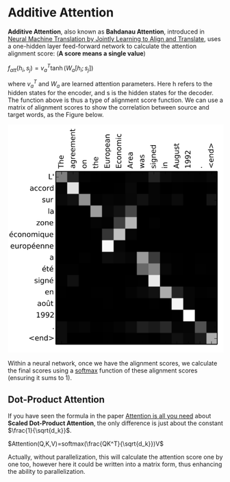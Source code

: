 # Additive Attention

**Additive Attention**, also known as **Bahdanau Attention**, introduced in [Neural Machine Translation by Jointly Learning to Align and Translate](https://paperswithcode.com/paper/neural-machine-translation-by-jointly), uses a one-hidden layer feed-forward network to calculate the attention alignment score: (**A score means a single value**)

$f_{att}(h_i,s_j)=v_a^T\tanh(W_a[h_i;s_j])$

where $v_a^T$ and $W_a$ are learned attention parameters. Here h refers to the hidden states for the encoder, and s is the hidden states for the decoder. The function above is thus a type of alignment score function. We can use a matrix of alignment scores to show the correlation between source and target words, as the Figure below.

![additive-attention](../assets/images/postimages/additive-attention.png)

Within a neural network, once we have the alignment scores, we calculate the final scores using a [softmax](https://paperswithcode.com/method/softmax) function of these alignment scores (ensuring it sums to 1).

## Dot-Product Attention

If you have seen the formula in the paper [Attention is all you need](https://arxiv.org/abs/1706.03762) about **Scaled Dot-Product Attention**, the only difference is just about the constant $\frac{1}{\sqrt{d_k}}$.

$Attention(Q,K,V)=softmax(\frac{QK^T}{\sqrt{d_k}})V$

Actually, without parallelization, this will calculate the attention score one by one too, however here it could be written into a matrix form, thus enhancing the ability to parallelization.